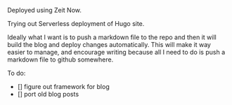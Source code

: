 Deployed using Zeit Now. 

Trying out Serverless deployment of Hugo site. 

Ideally what I want is to push a markdown file to the repo and then it will build the blog and deploy changes automatically. This will make it way easier to manage, and encourage writing because all I need to do is push a markdown file to github somewhere. 

To do:
- [] figure out framework for blog
- [] port old blog posts